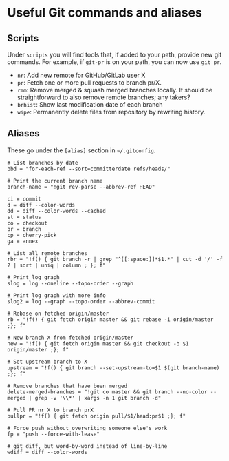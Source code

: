 # Useful Git commands and aliases

## Scripts

Under `scripts` you will find tools that, if added to your path,
provide new git commands.  For example, if `git-pr` is on your path,
you can now use `git pr`.

- `nr`: Add new remote for GitHub/GitLab user X
- `pr`: Fetch one or more pull requests to branch pr/X.
- `rmm`: Remove merged & squash merged branches locally.
         It should be straightforward to also remove remote branches; any takers?
- `brhist`: Show last modification date of each branch
- `wipe`: Permanently delete files from repository by rewriting history.

## Aliases

These go under the `[alias]` section in `~/.gitconfig`.

```
# List branches by date
bbd = "for-each-ref --sort=committerdate refs/heads/"

# Print the current branch name
branch-name = "!git rev-parse --abbrev-ref HEAD"

ci = commit
d = diff --color-words
dd = diff --color-words --cached
st = status
co = checkout
br = branch
cp = cherry-pick
ga = annex

# List all remote branches
rbr = "!f() { git branch -r | grep "^[[:space:]]*$1.*" | cut -d '/' -f 2 | sort | uniq | column ; }; f"

# Print log graph
slog = log --oneline --topo-order --graph

# Print log graph with more info
slog2 = log --graph --topo-order --abbrev-commit

# Rebase on fetched origin/master
rb = "!f() { git fetch origin master && git rebase -i origin/master ;}; f"

# New branch X from fetched origin/master
new = "!f() { git fetch origin master && git checkout -b $1 origin/master ;}; f"

# Set upstream branch to X
upstream = "!f() { git branch --set-upstream-to=$1 $(git branch-name) ;}; f"

# Remove branches that have been merged
delete-merged-branches = "!git co master && git branch --no-color --merged | grep -v '\\*' | xargs -n 1 git branch -d"

# Pull PR nr X to branch prX
pullpr = "!f() { git fetch origin pull/$1/head:pr$1 ;}; f"

# Force push without overwriting someone else's work
fp = "push --force-with-lease"

# git diff, but word-by-word instead of line-by-line
wdiff = diff --color-words
```
